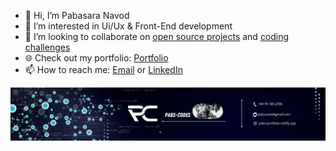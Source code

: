 - 👋 Hi, I’m Pabasara Navod
- 👀 I’m interested in Ui/Ux & Front-End development
- 💞️ I’m looking to collaborate on [open source projects](#) and [coding challenges](#)
- 🌐 Check out my portfolio: [Portfolio](https://pabs-portfolio.netlify.app/)
- 📫 How to reach me: [Email](mailto:Pabscode@gmail.com) or [LinkedIn](https://www.linkedin.com/in/pabasara-navod/)

![Profile Image](https://github.com/Pabs-codes/Pabs-codes/blob/main/pabsgit.png)
